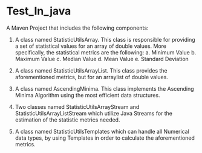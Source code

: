 # Test_In_java


A Maven Project that  includes the following components:

1. A class named StatisticUtilsArray. This class is responsible for providing a set of statistical values for an array of double values.    More specifically, the statistical metrics are the following:
 a. Minimum Value 
 b. Maximum Value
 c. Median Value
 d. Mean Value
 e. Standard Deviation

2. A class named StatisticUtilsArrayList. This class provides the aforementioned metrics, but for an arraylist of double values.

3. A class named AscendingMinima. This class implements the Ascending Minima Algorithm using the most efficient data structures.

4. Two classes named  StatisticUtilsArrayStream and StatisticUtilsArrayListStream which utilize Java Streams for the estimation of the        statistic metrics needed.

5. A class named StatisticUtilsTemplates which can handle all Numerical data types, by using Templates in order to calculate the aforementioned metrics.
